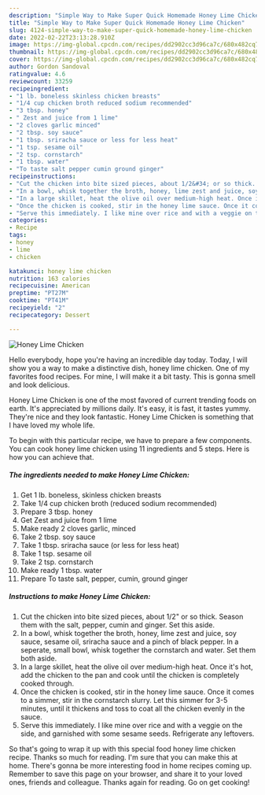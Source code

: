 ```yaml
---
description: "Simple Way to Make Super Quick Homemade Honey Lime Chicken"
title: "Simple Way to Make Super Quick Homemade Honey Lime Chicken"
slug: 4124-simple-way-to-make-super-quick-homemade-honey-lime-chicken
date: 2022-02-22T23:13:28.910Z
image: https://img-global.cpcdn.com/recipes/dd2902cc3d96ca7c/680x482cq70/honey-lime-chicken-recipe-main-photo.jpg
thumbnail: https://img-global.cpcdn.com/recipes/dd2902cc3d96ca7c/680x482cq70/honey-lime-chicken-recipe-main-photo.jpg
cover: https://img-global.cpcdn.com/recipes/dd2902cc3d96ca7c/680x482cq70/honey-lime-chicken-recipe-main-photo.jpg
author: Gordon Sandoval
ratingvalue: 4.6
reviewcount: 33259
recipeingredient:
- "1 lb. boneless skinless chicken breasts"
- "1/4 cup chicken broth reduced sodium recommended"
- "3 tbsp. honey"
- " Zest and juice from 1 lime"
- "2 cloves garlic minced"
- "2 tbsp. soy sauce"
- "1 tbsp. sriracha sauce or less for less heat"
- "1 tsp. sesame oil"
- "2 tsp. cornstarch"
- "1 tbsp. water"
- "To taste salt pepper cumin ground ginger"
recipeinstructions:
- "Cut the chicken into bite sized pieces, about 1/2&#34; or so thick. Season them with the salt, pepper, cumin and ginger. Set this aside."
- "In a bowl, whisk together the broth, honey, lime zest and juice, soy sauce, sesame oil, sriracha sauce and a pinch of black pepper. In a seperate, small bowl, whisk together the cornstarch and water. Set them both aside."
- "In a large skillet, heat the olive oil over medium-high heat. Once it&#39;s hot, add the chicken to the pan and cook until the chicken is completely cooked through."
- "Once the chicken is cooked, stir in the honey lime sauce. Once it comes to a simmer, stir in the cornstarch slurry. Let this simmer for 3-5 minutes, until it thickens and toss to coat all the chicken evenly in the sauce."
- "Serve this immediately. I like mine over rice and with a veggie on the side, and garnished with some sesame seeds. Refrigerate any leftovers."
categories:
- Recipe
tags:
- honey
- lime
- chicken

katakunci: honey lime chicken 
nutrition: 163 calories
recipecuisine: American
preptime: "PT27M"
cooktime: "PT41M"
recipeyield: "2"
recipecategory: Dessert

---
```



![Honey Lime Chicken](https://img-global.cpcdn.com/recipes/dd2902cc3d96ca7c/680x482cq70/honey-lime-chicken-recipe-main-photo.jpg)

Hello everybody, hope you're having an incredible day today. Today, I will show you a way to make a distinctive dish, honey lime chicken. One of my favorites food recipes. For mine, I will make it a bit tasty. This is gonna smell and look delicious.

Honey Lime Chicken is one of the most favored of current trending foods on earth. It's appreciated by millions daily. It's easy, it is fast, it tastes yummy. They're nice and they look fantastic. Honey Lime Chicken is something that I have loved my whole life.




To begin with this particular recipe, we have to prepare a few components. You can cook honey lime chicken using 11 ingredients and 5 steps. Here is how you can achieve that.

<!--inarticleads1-->

##### The ingredients needed to make Honey Lime Chicken:

1. Get 1 lb. boneless, skinless chicken breasts
1. Take 1/4 cup chicken broth (reduced sodium recommended)
1. Prepare 3 tbsp. honey
1. Get  Zest and juice from 1 lime
1. Make ready 2 cloves garlic, minced
1. Take 2 tbsp. soy sauce
1. Take 1 tbsp. sriracha sauce (or less for less heat)
1. Take 1 tsp. sesame oil
1. Take 2 tsp. cornstarch
1. Make ready 1 tbsp. water
1. Prepare To taste salt, pepper, cumin, ground ginger




<!--inarticleads2-->

##### Instructions to make Honey Lime Chicken:

1. Cut the chicken into bite sized pieces, about 1/2&#34; or so thick. Season them with the salt, pepper, cumin and ginger. Set this aside.
1. In a bowl, whisk together the broth, honey, lime zest and juice, soy sauce, sesame oil, sriracha sauce and a pinch of black pepper. In a seperate, small bowl, whisk together the cornstarch and water. Set them both aside.
1. In a large skillet, heat the olive oil over medium-high heat. Once it&#39;s hot, add the chicken to the pan and cook until the chicken is completely cooked through.
1. Once the chicken is cooked, stir in the honey lime sauce. Once it comes to a simmer, stir in the cornstarch slurry. Let this simmer for 3-5 minutes, until it thickens and toss to coat all the chicken evenly in the sauce.
1. Serve this immediately. I like mine over rice and with a veggie on the side, and garnished with some sesame seeds. Refrigerate any leftovers.




So that's going to wrap it up with this special food honey lime chicken recipe. Thanks so much for reading. I'm sure that you can make this at home. There's gonna be more interesting food in home recipes coming up. Remember to save this page on your browser, and share it to your loved ones, friends and colleague. Thanks again for reading. Go on get cooking!
